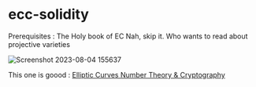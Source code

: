 # ecc-solidity

Prerequisites : The Holy book of EC
Nah, skip it. Who wants to read about projective varieties 


![Screenshot 2023-08-04 155637](https://github.com/nullity00/ecc-solidity/assets/70228821/3c4bcab3-afbf-461b-b18b-ae4931767cad)

This one is goood : [Elliptic Curves Number Theory & Cryptography](https://people.cs.nctu.edu.tw/~rjchen/ECC2012S/Elliptic%20Curves%20Number%20Theory%20And%20Cryptography%202n.pdf)
